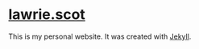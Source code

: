 # [lawrie.scot](https://lawrie.scot/)

This is my personal website. It was created with [Jekyll](https://jekyllrb.com/).
